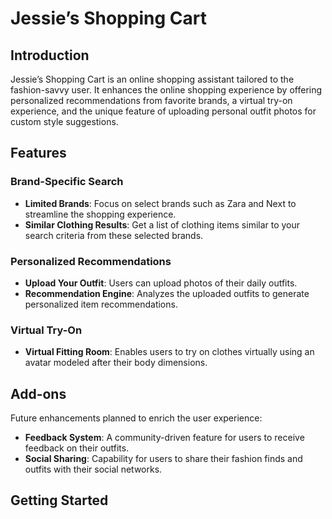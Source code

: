 # Jessie’s Shopping Cart

## Introduction

Jessie’s Shopping Cart is an online shopping assistant tailored to the fashion-savvy user. It enhances the online shopping experience by offering personalized recommendations from favorite brands, a virtual try-on experience, and the unique feature of uploading personal outfit photos for custom style suggestions.

## Features

### Brand-Specific Search
- **Limited Brands**: Focus on select brands such as Zara and Next to streamline the shopping experience.
- **Similar Clothing Results**: Get a list of clothing items similar to your search criteria from these selected brands.

### Personalized Recommendations
- **Upload Your Outfit**: Users can upload photos of their daily outfits.
- **Recommendation Engine**: Analyzes the uploaded outfits to generate personalized item recommendations.

### Virtual Try-On
- **Virtual Fitting Room**: Enables users to try on clothes virtually using an avatar modeled after their body dimensions.

## Add-ons

Future enhancements planned to enrich the user experience:

- **Feedback System**: A community-driven feature for users to receive feedback on their outfits.
- **Social Sharing**: Capability for users to share their fashion finds and outfits with their social networks.

## Getting Started


